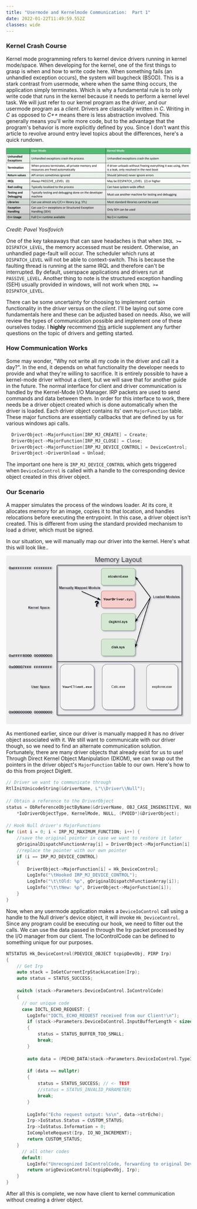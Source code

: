 ```yaml
---
title: "Usermode and Kernelmode Communication:  Part 1"
date: 2022-01-22T11:49:59.552Z
classes: wide
---
```

### Kernel Crash Course

Kernel mode programming refers to kernel device drivers running in kernel mode/space. When developing for the kernel, one of the first things to grasp is when and how to write code here. When something fails (an unhandled exception occurs), the system will bugcheck (BSOD). This is a stark contrast from usermode, where when the same thing occurs, the application simply terminates. Which is why a fundamental rule is to only write code that runs in the kernel because it needs to perform a kernel level task. We will just refer to our kernel program as the *driver*, and our usermode program as a *client*. Drivers are classically written in *C*. Writing in *C* as opposed to *C++* means there is less abstraction involved. This generally means you'll write more code, but to the advantage that the program's behavior is more explicitly defined by you. Since I don't want this article to revolve around entry level topics about the differences, here's a quick rundown.

![](/assets/images/kernel_vs_user.png)

*Credit:  Pavel Yosifovich*

One of the key takeaways that can save headaches is that when `IRQL >= DISPATCH_LEVEL`, the memory accessed must be resident. Otherwise, an unhandled page-fault will occur. The scheduler which runs at `DISPATCH_LEVEL` will not be able to context-switch. This is because the faulting thread is running at the same IRQL and therefore can't be interrupted. By default, userspace applications and drivers run at `PASSIVE_LEVEL`. Another thing to note is the structured exception handling (SEH) usually provided in windows, will not work when `IRQL >= DISPATCH_LEVEL`.

There can be some uncertainty for choosing to implement certain functionality in the *driver* versus on the *client*.  I'll be laying out some core fundamentals here and these can be adjusted based on needs.  Also, we will review the types of communication possible and implement one of these ourselves today.  I **highly** recommend [this](https://voidsec.com/windows-drivers-reverse-engineering-methodology/) article supplement any further questions on the topic of drivers and getting started.

### How Communication Works

Some may wonder, "Why not write all my code in the driver and call it a day?". In the end, it depends on what functionality the developer needs to provide and what they're willing to sacrifice. It is entirely possible to have a kernel-mode driver without a client, but we will save that for another guide in the future. The normal interface for client and driver communication is handled by the Kernel-Mode I/O Manager. IRP packets are used to send commands and data between them. In order for this interface to work, there needs be a driver object created which is done automatically when the driver is loaded. Each driver object contains its' own `MajorFunction` table. These major functions are essentially callbacks that are defined by us for various windows api calls.

```c
  DriverObject->MajorFunction[IRP_MJ_CREATE] = Create;
  DriverObject->MajorFunction[IRP_MJ_CLOSE] = Close;
  DriverObject->MajorFunction[IRP_MJ_DEVICE_CONTROL] = DeviceControl;
  DriverObject->DriverUnload = Unload;
```

The important one here is `IRP_MJ_DEVICE_CONTROL` which gets triggered when `DeviceIoControl` is called with a handle to the corresponding device object created in this driver object.

### Our Scenario

A mapper simulates the process of the windows loader. At its core, it allocates memory for an image, copies it to that location, and handles relocations before executing the entrypoint.  In this case, a driver object isn't created. This is different from using the standard provided mechanism to load a driver, which must be signed.

In our situation, we will manually map our driver into the kernel.  Here's what this will look like..

![](/assets/images/userkernel-copy-of-communication.drawio.png)

As mentioned earlier, since our driver is manually mapped it has no driver object associated with it.  We still want to communicate with our driver though, so we need to find an alternate communication solution. Fortunately, there are many driver objects that already exist for us to use! Through Direct Kernel Object Manipulation (DKOM), we can swap out the pointers in the driver object's `MajorFunction` table to our own. Here's how to do this from project Diglett.

```c
// Driver we want to communicate through
RtlInitUnicodeString(&driverName, L"\\Driver\\Null");

// Obtain a reference to the DriverObject
status = ObReferenceObjectByName(&driverName, OBJ_CASE_INSENSITIVE, NULL, 0,
    *IoDriverObjectType, KernelMode, NULL, (PVOID*)&DriverObject);

// Hook Null driver's MajorFunctions
for (int i = 0; i < IRP_MJ_MAXIMUM_FUNCTION; i++) {
    //save the original pointer in case we want to restore it later
    gOriginalDispatchFunctionArray[i] = DriverObject->MajorFunction[i];
    //replace the pointer with our own pointer
    if (i == IRP_MJ_DEVICE_CONTROL)
    {
        DriverObject->MajorFunction[i] = Hk_DeviceControl;
        LogInfo("\tHooked IRP_MJ_DEVICE_CONTROL");
        LogInfo("\t\tOld: %p", gOriginalDispatchFunctionArray[i]);
        LogInfo("\t\tNew: %p", DriverObject->MajorFunction[i]);
    }
}
```

Now, when any usermode application makes a `DeviceIoControl` call using a handle to the Null driver's device object, it will invoke `Hk_DeviceControl`. Since any program could be executing our hook, we need to filter out the calls. We can use the data passed in through the Irp packet processed by the I/O manager from our client. The IoControlCode can be defined to something unique for our purposes.

```c
NTSTATUS Hk_DeviceControl(PDEVICE_OBJECT tcpipDevObj, PIRP Irp)
{
    // Get Irp
    auto stack = IoGetCurrentIrpStackLocation(Irp);
    auto status = STATUS_SUCCESS;

    switch (stack->Parameters.DeviceIoControl.IoControlCode)
    {
      // our unique code
      case IOCTL_ECHO_REQUEST: {
        LogInfo("IOCTL_ECHO_REQUEST received from our Client!\n");
        if (stack->Parameters.DeviceIoControl.InputBufferLength < sizeof(ECHO_DATA))
        {
            status = STATUS_BUFFER_TOO_SMALL;
            break;
        }

        auto data = (PECHO_DATA)stack->Parameters.DeviceIoControl.Type3InputBuffer;

        if (data == nullptr)
        {
            status = STATUS_SUCCESS; // <- TEST
            //status = STATUS_INVALID_PARAMETER;
            break;
        }

        LogInfo("Echo request output: %s\n", data->strEcho);
        Irp->IoStatus.Status = CUSTOM_STATUS;
        Irp->IoStatus.Information = 0;
        IoCompleteRequest(Irp, IO_NO_INCREMENT);
        return CUSTOM_STATUS;
    }
      // all other codes
      default:
        LogInfo("Unrecognized IoControlCode, forwarding to original DeviceControl.\n");
        return origDeviceControl(tcpipDevObj, Irp);
    }
}
```

After all this is complete, we now have client to kernel communication without creating a driver object.